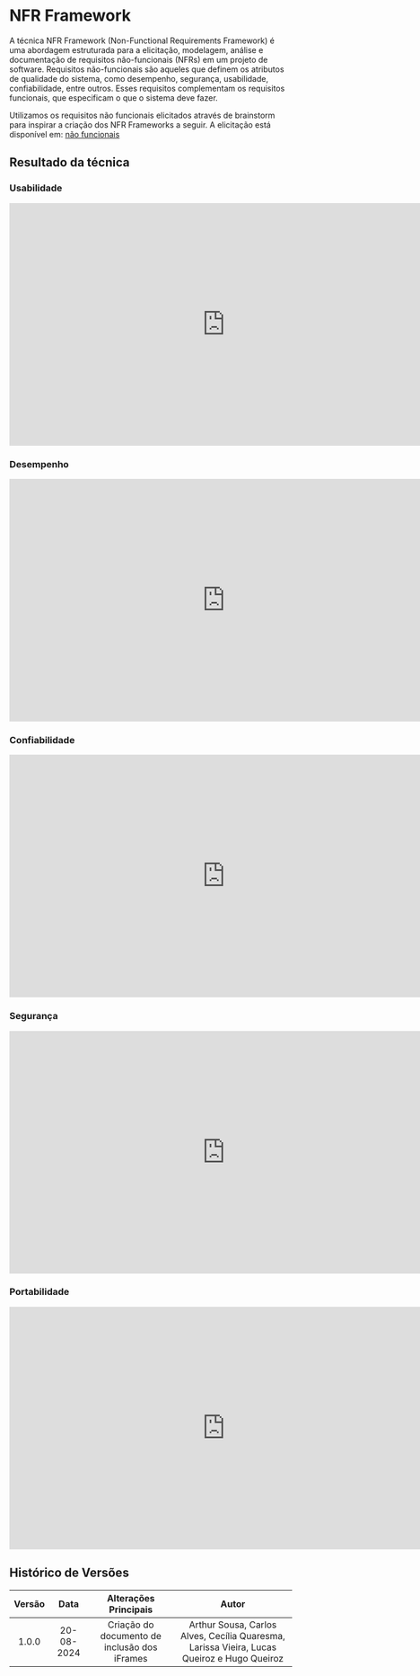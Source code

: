 # NFR Framework


A técnica NFR Framework (Non-Functional Requirements Framework) é uma abordagem estruturada para a elicitação, modelagem, análise e documentação de requisitos não-funcionais (NFRs) em um projeto de software. Requisitos não-funcionais são aqueles que definem os atributos de qualidade do sistema, como desempenho, segurança, usabilidade, confiabilidade, entre outros. Esses requisitos complementam os requisitos funcionais, que especificam o que o sistema deve fazer.

Utilizamos os requisitos não funcionais elicitados através de brainstorm para inspirar a criação dos NFR Frameworks a seguir. A elicitação está disponível em: [não funcionais](../elicitacao/nao_funcionais.md)


## Resultado da técnica

### Usabilidade
<!--iFrame de Usabilidade-->

<iframe width="768" height="432" src="https://miro.com/app/live-embed/uXjVKnuPv_U=/?moveToViewport=-1380,-539,4654,2341&embedId=227573380221" frameborder="0" scrolling="no" allow="fullscreen; clipboard-read; clipboard-write" allowfullscreen></iframe>

### Desempenho
<!--iFrame de Desempenho-->

<iframe width="768" height="432" src="https://miro.com/app/live-embed/uXjVKnulZUk=/?moveToViewport=-2700,-847,4654,2341&embedId=795896470252" frameborder="0" scrolling="no" allow="fullscreen; clipboard-read; clipboard-write" allowfullscreen></iframe>

### Confiabilidade
<!--iFrame de Confiabilidade-->

<iframe width="768" height="432" src="https://miro.com/app/live-embed/uXjVKnv71KM=/?moveToViewport=-3911,-572,4654,2341&embedId=579818778436" frameborder="0" scrolling="no" allow="fullscreen; clipboard-read; clipboard-write" allowfullscreen></iframe>

### Segurança
<!--iFrame de Segurança-->

<iframe width="768" height="432" src="https://miro.com/app/live-embed/uXjVKoNUl54=/?moveToViewport=-5053,-958,4654,2341&embedId=282149109656" frameborder="0" scrolling="no" allow="fullscreen; clipboard-read; clipboard-write" allowfullscreen></iframe>

### Portabilidade
<!--iFrame de Portabilidade-->

<iframe width="768" height="432" src="https://miro.com/app/live-embed/uXjVKnuJcj4=/?moveToViewport=-3084,-573,2178,1095&embedId=248809276064" frameborder="0" scrolling="no" allow="fullscreen; clipboard-read; clipboard-write" allowfullscreen></iframe>




## Histórico de Versões

| **Versão** | **Data** | **Alterações Principais** | **Autor** |
| :--: | :--: | :--: | :--: | 
| 1.0.0 | 20-08-2024 | Criação do documento de inclusão dos iFrames | Arthur Sousa, Carlos Alves, Cecília Quaresma, Larissa Vieira, Lucas Queiroz e Hugo Queiroz |